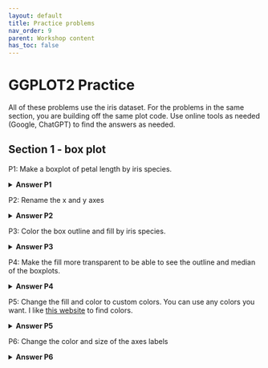 ```yaml
---
layout: default
title: Practice problems
nav_order: 9
parent: Workshop content
has_toc: false
---
```


# GGPLOT2 Practice
All of these problems use the iris dataset. For the problems in the same section, you are building off the same plot code. Use online tools as needed (Google, ChatGPT) to find the answers as needed.

## Section 1 - box plot
P1: Make a boxplot of petal length by iris species. 

<details><summary><strong> Answer P1</strong></summary>
ggplot(iris, aes(x=Species, y=Petal.Length))+
  geom_boxplot()
</details>

P2: Rename the x and y axes
<details><summary><strong> Answer P2</strong></summary>
<p>ggplot(iris, aes(x=Species, y=Petal.Length))+</p>
<p>  geom_boxplot()+</p>
 <p> <strong>labs(x="Iris Species", y="Petal Length")</strong></p>
</details>

P3: Color the box outline and fill by iris species. 
<details><summary><strong> Answer P3</strong></summary>
<p>ggplot(iris, aes(x=Species, y=Petal.Length, <strong>fill=Species, color=Species</strong>))+</p>
 <p> geom_boxplot()+</p>
 <p> labs(x="Iris Species", y="Petal Length")</p>
</details>

P4: Make the fill more transparent to be able to see the outline and median of the boxplots.
<details><summary><strong> Answer P4</strong></summary>
<p>ggplot(iris, aes(x=Species, y=Petal.Length, fill=Species, color=Species))+</p>
 <p> geom_boxplot(<strong>alpha=0.3</strong>)+</p>
 <p> labs(x="Iris Species", y="Petal Length")</p>
  <p>Note, smaller alpha is more transparent.1 = full opaque, 0 = fully transparent. </p>
</details>

P5: Change the fill and color to custom colors. You can use any colors you want. I like <a href="https://htmlcolorcodes.com/color-picker/" target="_blank">this website</a> to find colors. 
<details><summary><strong> Answer P5</strong></summary>
<p>ggplot(iris, aes(x=Species, y=Petal.Length, fill=Species, color=Species))+</p>
 <p> geom_boxplot(alpha=0.3)+</p>
 <p> labs(x="Iris Species", y="Petal Length")</p>
 <p><strong>scale_color_manual(values=c("#7b01a0","#a07b01","#01a07b"))+</strong></p> 
   <p><strong>scale_fill_manual(values=c("#7b01a0","#a07b01","#01a07b"))</strong></p> 
</details>

P6: Change the color and size of the axes labels
<details><summary><strong> Answer P6</strong></summary>
<p>ggplot(iris, aes(x=Species, y=Petal.Length, fill=Species, color=Species))+</p>
 <p> geom_boxplot(alpha=0.3)+</p>
 <p> labs(x="Iris Species", y="Petal Length")</p>
 <p>scale_color_manual(values=c("#7b01a0","#a07b01","#01a07b"))+</p> 
   <p>scale_fill_manual(values=c("#7b01a0","#a07b01","#01a07b"))+</p> 
  <p><strong>theme(axis.text = element_text(colour = "black", size = 10))</strong></p>
</details>

